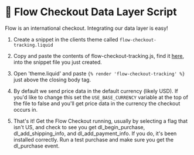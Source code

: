# 🌊 Flow Checkout Data Layer Script

Flow is an international checkout. Integrating our data layer is easy!

1. Create a snippet in the clients theme called `flow-checkout-tracking.liquid`

2. Copy and paste the contents of flow-checkout-tracking.js, find it [here](https://github.com/elephantsneverforget/flow_checkout/blob/main/flow-checkout-tracking.js), into the snippet file you just created.

3. Open 'theme.liquid' and paste `{% render 'flow-checkout-tracking' %}`  just above the closing body tag.

4. By default we send price data in the default currency (likely USD). If you'd like to change this set the `USE_BASE_CURRENCY` variable at the top of the file to false and you'll get price data in the currency the checkout occurs in.

5. That's it! Get the Flow Checkout running, usually by selecting a flag that isn't US, and check to see you get dl_begin_purchase, dl_add_shipping_info, and dl_add_payment_info. If you do, it's been installed correctly. Run a test purchase and make sure you get the dl_purchase event.